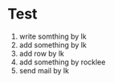 # Test
1. write somthing by lk  
2. add something by lk   
3. add  row by lk  
4. add something by rocklee  
5. send mail by lk  